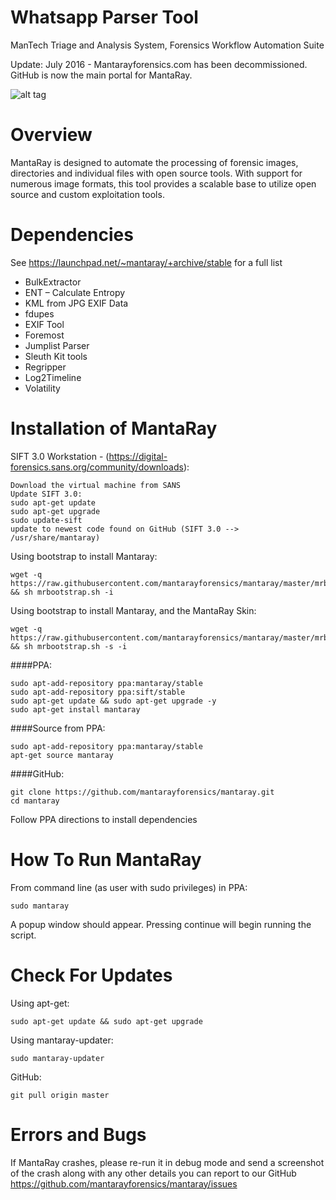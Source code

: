 Whatsapp Parser Tool
==================================
ManTech Triage and Analysis System, Forensics Workflow Automation Suite

Update: July 2016 - Mantarayforensics.com has been decommissioned.  GitHub is now the main portal for MantaRay.

![alt tag](https://raw.githubusercontent.com/mantarayforensics/mantaray/master/mantaray/images/Mantaray_Logo_Template_Full_Screen.gif)

Overview
==================================

MantaRay is designed to automate the processing of forensic images, 
directories and individual files with open source tools. With 
support for numerous image formats, this tool provides a scalable 
base to utilize open source and custom exploitation tools.

Dependencies
==================================

See https://launchpad.net/~mantaray/+archive/stable for a full list

* BulkExtractor
* ENT – Calculate Entropy
* KML from JPG EXIF Data
* fdupes
* EXIF Tool
* Foremost
* Jumplist Parser
* Sleuth Kit tools
* Regripper
* Log2Timeline
* Volatility

Installation of MantaRay
==================================

SIFT 3.0 Workstation - (https://digital-forensics.sans.org/community/downloads):

    Download the virtual machine from SANS
    Update SIFT 3.0: 
    sudo apt-get update
    sudo apt-get upgrade
    sudo update-sift
    update to newest code found on GitHub (SIFT 3.0 --> /usr/share/mantaray)

Using bootstrap to install Mantaray:

    wget -q https://raw.githubusercontent.com/mantarayforensics/mantaray/master/mrbootstrap.sh && sh mrbootstrap.sh -i

Using bootstrap to install Mantaray, and the MantaRay Skin:

    wget -q https://raw.githubusercontent.com/mantarayforensics/mantaray/master/mrbootstrap.sh && sh mrbootstrap.sh -s -i


####PPA:

    sudo apt-add-repository ppa:mantaray/stable
    sudo apt-add-repository ppa:sift/stable
    sudo apt-get update && sudo apt-get upgrade -y
    sudo apt-get install mantaray
        
####Source from PPA:

    sudo apt-add-repository ppa:mantaray/stable
    apt-get source mantaray
    
####GitHub:

    git clone https://github.com/mantarayforensics/mantaray.git
    cd mantaray
    
Follow PPA directions to install dependencies

How To Run MantaRay
==================================
From command line (as user with sudo privileges) in PPA:

    sudo mantaray


A popup window should appear. Pressing continue will begin running the script.

Check For Updates
==================================
Using apt-get:

    sudo apt-get update && sudo apt-get upgrade

Using mantaray-updater:

    sudo mantaray-updater
    
GitHub:

    git pull origin master

Errors and Bugs
==================================
If MantaRay crashes, please re-run it in debug mode and send a screenshot
of the crash along with any other details you can report to our GitHub https://github.com/mantarayforensics/mantaray/issues
